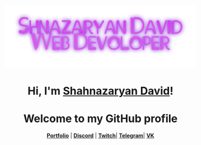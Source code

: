 
<p align="center">
  <a href="https://www.edisonlee55.com"><img src="image (1).png" alt="Banner"></a>
</p>

<h1 align="center">Hi, I'm <a color="black" href="https:/#">Shahnazaryan David</a>!</h1>
<h1 align="center">Welcome to my GitHub profile</h1>
<p align="center">
  <strong><a href=ispace18.github.io/Portfolio/">Portfolio</a></strong> |
  <strong><a href="https://discord.gg/7ST4gwnPgQ">Discord</a></strong> |
  <strong><a href="https://www.twitch.tv/iSpace207">Twitch</a></strong>|
  <strong><a href="https://t.me/aqua_minerali">Telegram</a></strong>|
  <strong><a style href="https://vk.com/shahnazariandavid">VK</a></strong>
</p>
